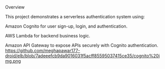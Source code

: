 Overview

This project demonstrates a serverless authentication system using:

Amazon Cognito for user sign-up, login, and authentication.

AWS Lambda for backend business logic.

Amazon API Gateway to expose APIs securely with Cognito authentication.
https://github.com/meghapawar177-droid/elb/blob/7adeeefcb9da9016031f5acff85595037415ce35/cognito%20img.png

